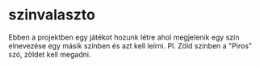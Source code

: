 # szinvalaszto
Ebben a projektben egy játékot hozunk létre ahol megjelenik egy szín elnevezése egy másik színben és azt kell leírni. Pl. Zöld színben a "Piros" szó, zöldet kell megadni.
